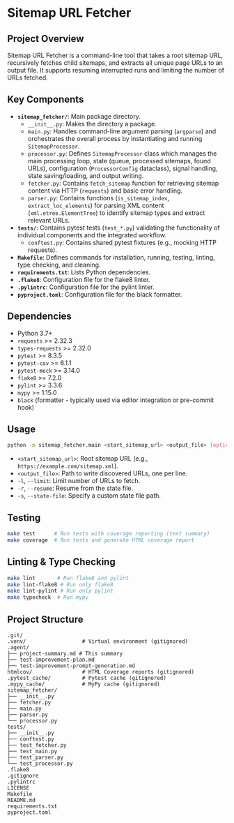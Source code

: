 # Sitemap URL Fetcher

## Project Overview

Sitemap URL Fetcher is a command-line tool that takes a root sitemap URL, recursively fetches child sitemaps, and extracts all unique page URLs to an output file. It supports resuming interrupted runs and limiting the number of URLs fetched.

## Key Components

- **`sitemap_fetcher/`**: Main package directory.
  - `__init__.py`: Makes the directory a package.
  - `main.py`: Handles command-line argument parsing (`argparse`) and orchestrates the overall process by instantiating and running `SitemapProcessor`.
  - `processor.py`: Defines `SitemapProcessor` class which manages the main processing loop, state (queue, processed sitemaps, found URLs), configuration (`ProcessorConfig` dataclass), signal handling, state saving/loading, and output writing.
  - `fetcher.py`: Contains `fetch_sitemap` function for retrieving sitemap content via HTTP (`requests`) and basic error handling.
  - `parser.py`: Contains functions (`is_sitemap_index`, `extract_loc_elements`) for parsing XML content (`xml.etree.ElementTree`) to identify sitemap types and extract relevant URLs.
- **`tests/`**: Contains pytest tests (`test_*.py`) validating the functionality of individual components and the integrated workflow.
  - `conftest.py`: Contains shared pytest fixtures (e.g., mocking HTTP requests).
- **`Makefile`**: Defines commands for installation, running, testing, linting, type checking, and cleaning.
- **`requirements.txt`**: Lists Python dependencies.
- **`.flake8`**: Configuration file for the flake8 linter.
- **`.pylintrc`**: Configuration file for the pylint linter.
- **`pyproject.toml`**: Configuration file for the black formatter.

## Dependencies

- Python 3.7+
- `requests` >= 2.32.3
- `types-requests` >= 2.32.0
- `pytest` >= 8.3.5
- `pytest-cov` >= 6.1.1
- `pytest-mock` >= 3.14.0
- `flake8` >= 7.2.0
- `pylint` >= 3.3.6
- `mypy` >= 1.15.0
- `black` (formatter - typically used via editor integration or pre-commit hook)

## Usage

```bash
python -m sitemap_fetcher.main <start_sitemap_url> <output_file> [options]
```

- `<start_sitemap_url>`: Root sitemap URL (e.g., `https://example.com/sitemap.xml`).
- `<output_file>`: Path to write discovered URLs, one per line.
- `-l`, `--limit`: Limit number of URLs to fetch.
- `-r`, `--resume`: Resume from the state file.
- `-s`, `--state-file`: Specify a custom state file path.

## Testing

```bash
make test      # Run tests with coverage reporting (text summary)
make coverage  # Run tests and generate HTML coverage report
```

## Linting & Type Checking

```bash
make lint       # Run flake8 and pylint
make lint-flake8 # Run only flake8
make lint-pylint # Run only pylint
make typecheck  # Run mypy
```

## Project Structure

```text
.git/
.venv/                  # Virtual environment (gitignored)
.agent/
├── project-summary.md # This summary
├── test-improvement-plan.md
├── test-improvement-prompt-generation.md
htmlcov/                # HTML Coverage reports (gitignored)
.pytest_cache/          # Pytest cache (gitignored)
.mypy_cache/            # MyPy cache (gitignored)
sitemap_fetcher/
├── __init__.py
├── fetcher.py
├── main.py
├── parser.py
└── processor.py
tests/
├── __init__.py
├── conftest.py
├── test_fetcher.py
├── test_main.py
├── test_parser.py
└── test_processor.py
.flake8
.gitignore
.pylintrc
LICENSE
Makefile
README.md
requirements.txt
pyproject.toml
